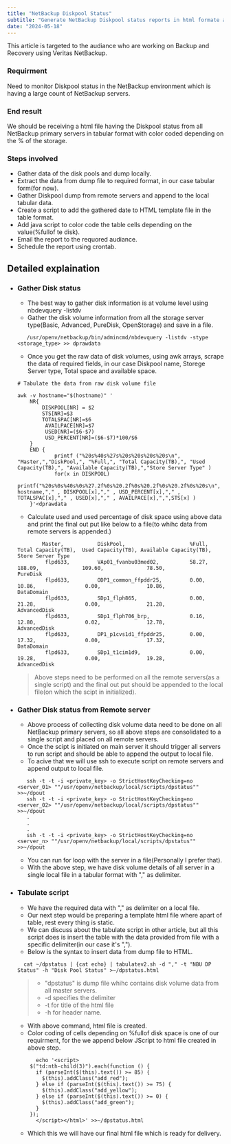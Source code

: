 ```yaml
---
title: "NetBackup Diskpool Status"
subtitle: "Generate NetBackup Diskpool status reports in html formate and send email."
date: "2024-05-18"
---
```


This article is targeted to the audiance who are working on Backup and Recovery using Veritas NetBackup.

### Requirment
Need to monitor Diskpool status in the NetBackup environment which is having a large count of NetBackup servers.

### End result

We should be receiving a html file having the Diskpool status from all NetBackup primary servers in tabular format with color coded depending on the % of the storage.

### Steps involved
* Gather data of the disk pools and dump locally.
* Extract the data from dump file to required format, in our case tabular form(for now).
* Gather Diskpool dump from remote servers and append to the local tabular data.
* Create a script to add the gathered date to HTML template file in the table format.
* Add java script to color code the table cells depending on the value(%fullof te disk).
* Email the report to the requored audiance.
* Schedule the report using crontab.

## Detailed explaination

* ### Gather Disk status
    * The best way to gather disk information is at volume level using nbdevquery -listdv
    * Gather the disk volume information from all the storage server type(Basic, Advanced, PureDisk, OpenStorage) and save in a file.

    ```
       /usr/openv/netbackup/bin/admincmd/nbdevquery -listdv -stype <storage_type> >> dprawdata

    ```
    * Once you get the raw data of disk volumes, using awk arrays, scrape the data of required fields, in our case Diskpool name, Storege Server type, Total space and available space.

    ```
    # Tabulate the data from raw disk volume file

    awk -v hostname="$(hostname)" '
        NR{
            DISKPOOL[NR] = $2
            STS[NR]=$3
			TOTALSPAC[NR]=$6
			 AVAILPACE[NR]=$7
			 USED[NR]=($6-$7)
			 USD_PERCENT[NR]=($6-$7)*100/$6
        }
        END {	
				printf ("%20s%40s%27s%20s%20s%20s%20s\n", "Master,","DiskPool,", "%Full,", "Total Capacity(TB),", "Used Capacity(TB),", "Available Capacity(TB),","Store Server Type" )
                for(x in DISKPOOL) 
				printf("%20s%0s%40s%0s%27.2f%0s%20.2f%0s%20.2f%0s%20.2f%0s%20s\n", hostname,"," , DISKPOOL[x],"," , USD_PERCENT[x],"," , TOTALSPAC[x],"," , USED[x],"," , AVAILPACE[x],",",STS[x] )
        }'<dprawdata

    ```

    * Calculate used and used percentage of disk space using above data and print the final out put like below to a file(to whihc data from remote servers is appended.)

    ```
            Master,           DiskPool,                     %Full,   Total Capacity(TB),  Used Capacity(TB), Available Capacity(TB),   Store Server Type
             flpd633,         VAp01_fvanbu03med02,          58.27,   188.09,              109.60,              78.50,                  PureDisk
             flpd633,         ODP1_common_ffpddr25,         0.00,    10.86,                0.00,               10.86,                  DataDomain
             flpd633,         SDp1_flph865,                 0.00,    21.28,                0.00,               21.28,                  AdvancedDisk
             flpd633,         SDp1_flph706_brp,             0.16,    12.80,                0.02,               12.78,                  AdvancedDisk
             flpd633,         DP1_p1cvs1d1_ffpddr25,        0.00,    17.32,                0.00,               17.32,                  DataDomain
             flpd633,         SDp1_t1cim1d9,                0.00,    19.28,                0.00,               19.28,                  AdvancedDisk
    ```

    > Above steps need to be performed on all the remote servers(as a single script) and the final out put should be appended to the local file(on which the scipt in initialized).

* ### Gather Disk status from Remote server

    * Above process of collecting disk volume data need to be done on all NetBackup primary servers, so all above steps are consolidated to a single script and placed on all remote servers.
    * Once the scipt is initiated on main server it should trigger all servers to run script and should be able to append the output to local file.
    * To acive that we will use ssh to execute script on remote servers and append output to local file.

    ```
       ssh -t -t -i <private_key> -o StrictHostKeyChecking=no <server_01> ""/usr/openv/netbackup/local/scripts/dpstatus"" >>~/dpout
       ssh -t -t -i <private_key> -o StrictHostKeyChecking=no <server_02> ""/usr/openv/netbackup/local/scripts/dpstatus"" >>~/dpout 
       .
       .
       .
       ssh -t -t -i <private_key> -o StrictHostKeyChecking=no <server_n> ""/usr/openv/netbackup/local/scripts/dpstatus"" >>~/dpout
    ```
    * You can run for loop with the server in a file(Personally I prefer that).
    * With the above step, we have disk volume details of all server in a single local file in a tabular format with "," as delimiter.
    
* ### Tabulate script
    * We have the required data with "," as delimiter on a local file.
    * Our next step would be preparing a template html file where apart of table, rest every thing is static.
    * We can discuss about the tabulate script in other article, but all this script does is insert the table with the data provided from file with a specific delimiter(in our case it's ",").
    * Below is the syntax to insert data from dump file to HTML.

  ```
    cat ~/dpstatus | {cat echo} | tabulatev2.sh -d "," -t "NBU DP Status" -h "Disk Pool Status" >~/dpstatus.html
  ```
    > * "dpstatus" is dump file whihc contains disk volume data from all master servers.
    > * -d specifies the delimiter
    > * -t for title of the html file
    > * -h for header name.
    * With above command, html file is created.
    * Color coding of cells depending on %fullof disk space is one of our requirment, for the we append below JScript to html file created in above step.

  ```
        echo '<script>
      $("td:nth-child(3)").each(function () {
        if (parseInt($(this).text()) >= 85) {
          $(this).addClass("add_red");
        } else if (parseInt($(this).text()) >= 75) {
          $(this).addClass("add_yellow");
        } else if (parseInt($(this).text()) >= 0) {
          $(this).addClass("add_green");
        }
      });
        </script></html>' >>~/dpstatus.html
  ```
    * Which this we will have our final html file which is ready for delivery.







